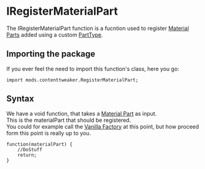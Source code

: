 # IRegisterMaterialPart

The IRegisterMaterialPart function is a fucntion used to register [Material Parts](/Mods/ContentTweaker/Materials/Materials/MaterialPart/) added using a custom [PartType](/Mods/ContentTweaker/Materials/Parts/PartType/).

## Importing the package
If you ever feel the need to import this function's class, here you go:
```zenscript
import mods.contenttweaker.RegisterMaterialPart;
```

## Syntax

We have a void function, that takes a [Material Part](/Mods/ContentTweaker/Materials/Materials/MaterialPart/) as input.  
This is the materialPart that should be registered.  
You could for example call the [Vanilla Factory](/Mods/ContentTweaker/Vanilla/Creatable_Content/VanillaFactory/) at this point, but how proceed form this point is really up to you.

```zenscript
function(materialPart) {
	//DoStuff
	return;
}
```
